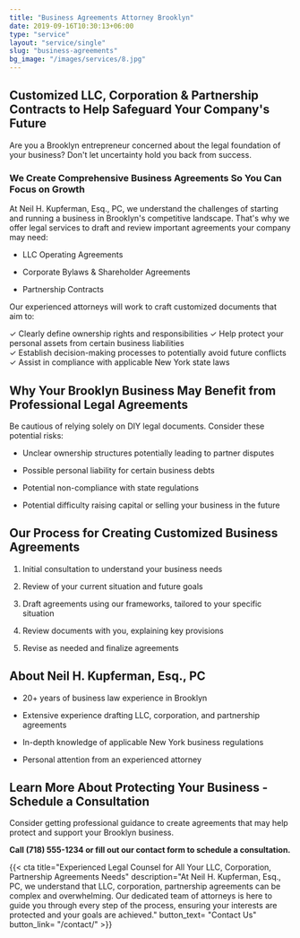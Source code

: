 ```yaml
---
title: "Business Agreements Attorney Brooklyn"
date: 2019-09-16T10:30:13+06:00
type: "service"
layout: "service/single"
slug: "business-agreements"
bg_image: "/images/services/8.jpg"
---
```


## **Customized LLC, Corporation & Partnership Contracts to Help Safeguard Your Company's Future**

Are you a Brooklyn entrepreneur concerned about the legal foundation of your business? Don't let uncertainty hold you back from success.


### **We Create Comprehensive Business Agreements So You Can Focus on Growth**

At Neil H. Kupferman, Esq., PC, we understand the challenges of starting and running a business in Brooklyn's competitive landscape. That's why we offer legal services to draft and review important agreements your company may need:

- LLC Operating Agreements

- Corporate Bylaws & Shareholder Agreements

- Partnership Contracts

Our experienced attorneys will work to craft customized documents that aim to:

✓ Clearly define ownership rights and responsibilities ✓ Help protect your personal assets from certain business liabilities\
&#x20;✓ Establish decision-making processes to potentially avoid future conflicts ✓ Assist in compliance with applicable New York state laws


## **Why Your Brooklyn Business May Benefit from Professional Legal Agreements**

Be cautious of relying solely on DIY legal documents. Consider these potential risks:

- Unclear ownership structures potentially leading to partner disputes

- Possible personal liability for certain business debts

- Potential non-compliance with state regulations

- Potential difficulty raising capital or selling your business in the future


## **Our Process for Creating Customized Business Agreements**

1. Initial consultation to understand your business needs

2. Review of your current situation and future goals

3. Draft agreements using our frameworks, tailored to your specific situation

4. Review documents with you, explaining key provisions

5. Revise as needed and finalize agreements


## **About Neil H. Kupferman, Esq., PC**

- 20+ years of business law experience in Brooklyn

- Extensive experience drafting LLC, corporation, and partnership agreements

- In-depth knowledge of applicable New York business regulations

- Personal attention from an experienced attorney

## **Learn More About Protecting Your Business - Schedule a Consultation**

Consider getting professional guidance to create agreements that may help protect and support your Brooklyn business.

**Call (718) 555-1234 or fill out our contact form to schedule a consultation.**

{{< cta title="Experienced Legal Counsel for All Your LLC, Corporation, Partnership Agreements Needs" 
  description="At Neil H. Kupferman, Esq., PC, we understand that LLC, corporation, partnership agreements can be complex and overwhelming. Our dedicated team of attorneys is here to guide you through every step of the process, ensuring your interests are protected and your goals are achieved."
  button_text= "Contact Us"
  button_link= "/contact/" >}}